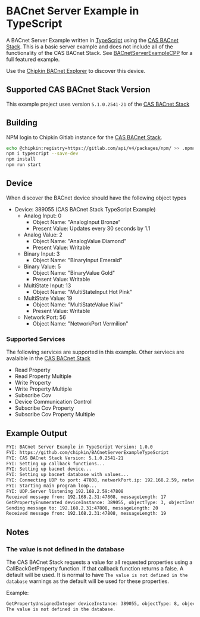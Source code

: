 # BACnet Server Example in TypeScript

A BACnet Server Example written in [TypeScript](https://www.typescriptlang.org/) using the [CAS BACnet Stack](https://store.chipkin.com/services/stacks/bacnet-stack). This is a basic server example and does not include all of the functionality of the CAS BACnet Stack. See [BACnetServerExampleCPP](https://github.com/chipkin/BACnetServerExampleCPP) for a full featured example.

Use the [Chipkin BACnet Explorer](https://store.chipkin.com/products/tools/cas-bacnet-explorer) to discover this device.

## Supported CAS BACnet Stack Version

This example project uses version `5.1.0.2541-21` of the [CAS BACnet Stack](https://store.chipkin.com/services/stacks/bacnet-stack)

## Building

NPM login to Chipkin Gitlab instance for the [CAS BACnet Stack](https://store.chipkin.com/services/stacks/bacnet-stack).

```bash
echo @chipkin:registry=https://gitlab.com/api/v4/packages/npm/ >> .npmrc
npm i typescript --save-dev
npm install
npm run start
```

## Device

When discover the BACnet device should have the following object types

- Device: 389055 (CAS BACnet Stack TypeScript Example)
  - Analog Input: 0
    - Object Name: "AnalogInput Bronze"
    - Present Value: Updates every 30 seconds by 1.1
  - Analog Value: 2
    - Object Name: "AnalogValue Diamond"
    - Present Value: Writable
  - Binary Input: 3
    - Object Name: "BinaryInput Emerald"
  - Binary Value: 5
    - Object Name: "BinaryValue Gold"
    - Present Value: Writable
  - MultiState Input: 13
    - Object Name: "MultiStateInput Hot Pink"
  - MultiState Value: 19
    - Object Name: "MultiStateValue Kiwi"
    - Present Value: Writable
  - Network Port: 56
    - Object Name: "NetworkPort Vermilion"

### Supported Services

The following services are supported in this example. Other serviecs are avalaible in the [CAS BACnet Stack](https://store.chipkin.com/services/stacks/bacnet-stack)

- Read Property
- Read Property Multiple
- Write Property
- Write Property Multiple
- Subscribe Cov
- Device Communication Control
- Subscribe Cov Property
- Subscribe Cov Property Multiple

## Example Output

```txt
FYI: BACnet Server Example in TypeScript Version: 1.0.0
FYI: https://github.com/chipkin/BACnetServerExampleTypeScript
FYI: CAS BACnet Stack Version: 5.1.0.2541-21
FYI: Setting up callback functions...
FYI: Setting up bacnet device...
FYI: Setting up bacnet database with values...
FYI: Connecting UDP to port: 47808, networkPort.ip: 192.168.2.59, networkPort.broadcastAddress: 192.168.2.255
FYI: Starting main program loop...
FYI: UDP.Server listening 192.168.2.59:47808
Received message from: 192.168.2.31:47808, messageLength: 17
GetPropertyEnumerated deviceInstance: 389055, objectType: 3, objectInstance: 3, propertyIdentifier: 85, useArrayIndex: false, propertyArrayIndex: 0
Sending message to: 192.168.2.31:47808, messageLength: 20
Received message from: 192.168.2.31:47808, messageLength: 19
```

## Notes

### The value is not defined in the database

The CAS BACnet Stack requests a value for all requested properties using a CallBackGetProperty function. If that callback function returns a false. A default will be used. It is normal to have ```The value is not defined in the database``` warnings as the default will be used for these properties.

Example:

```txt
GetPropertyUnsignedInteger deviceInstance: 389055, objectType: 8, objectInstance: 389055, propertyIdentifier: 62, useArrayIndex: false, propertyArrayIndex: 0
The value is not defined in the database.
```
